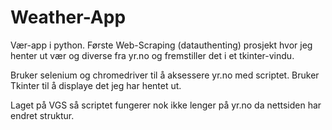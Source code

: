 # Weather-App
Vær-app i python. Første Web-Scraping (datauthenting) prosjekt hvor jeg henter ut vær og diverse fra yr.no og fremstiller det i et tkinter-vindu.

Bruker selenium og chromedriver til å aksessere yr.no med scriptet. Bruker Tkinter til å displaye det jeg har hentet ut.

Laget på VGS så scriptet fungerer nok ikke lenger på yr.no da nettsiden har endret struktur.

